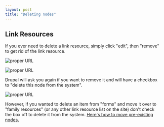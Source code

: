 ```yaml
---
layout: post
title: "Deleting nodes"
---
```


## Link Resources

If you ever need to delete a link resource, simply click "edit", then "remove" to get rid of the link resource.

![proper URL](/schoolsites-help/images/uploading/group-edit.png)

![proper URL](/schoolsites-help/images/uploading/remove.png)

Drupal will ask you again if you want to remove it and will have a checkbox to "delete this node from the system". 

![proper URL](/schoolsites-help/images/uploading/remove-system.png)

However, if you wanted to delete an item from "forms" and move it over to "family resources" (or any other link resource list on the site) don't check the box off to delete it from the system. [Here's how to move pre-existing nodes.](/schoolsites-help/2014/07/15/moving-nodes/)